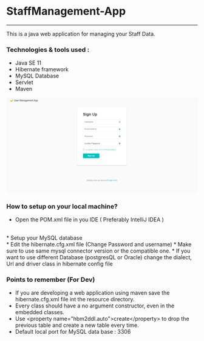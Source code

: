 # StaffManagement-App

---

This is a java web application for managing your Staff Data.

### Technologies & tools used :
* Java SE 11
* Hibernate framework
* MySQL Database
* Servlet
* Maven

![img.png](img.png)

### How to setup on your local machine?
* Open the POM.xml file in you IDE ( Preferably IntelliJ IDEA )
<br>
* Setup your MySQL database
<br>
* Edit the hibernate.cfg.xml file (Change Password and username)
    * Make sure to use same mysql connector version or the compatible one.
    * If you want to use different Database (postgresQL or Oracle) change the dialect, Url and driver class in hibernate config file



### Points to remember (For Dev)
* If you are developing a web application using maven save the hibernate.cfg.xml file int the resource directory.
* Every class should have a no argument constructor, even in the embedded classes.
* Use \<property name="hbm2ddl.auto">create\</property> to drop the previous table and create a new table every time.
* Default local port for MySQL data base : 3306
